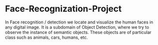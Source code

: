 # Face-Recognization-Project
 In Face recognition / detection we locate and visualize the human faces in any digital image. It is a subdomain of Object Detection, where we try to observe the instance of semantic objects. These objects are of particular class such as animals, cars, humans, etc.
